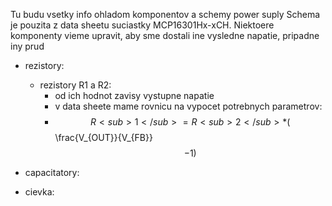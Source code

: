 Tu budu vsetky info ohladom komponentov a schemy power suply
Schema je pouzita z data sheetu suciastky MCP16301Hx-xCH. Niektoere komponenty vieme upravit, aby sme dostali ine vysledne napatie, pripadne iny prud
- rezistory:
  - rezistory R1 a R2:
    - od ich hodnot zavisy vystupne napatie
    - v data sheete mame rovnicu na vypocet potrebnych parametrov:
     - $$R<sub>1</sub> = R<sub>2</sub> * ($$\frac{V_{OUT}}{V_{FB}}$$ - 1)$$ 
  
- capacitatory:

- cievka:
